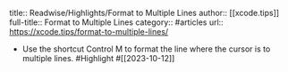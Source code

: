 title:: Readwise/Highlights/Format to Multiple Lines
author:: [[xcode.tips]]
full-title:: Format to Multiple Lines
category:: #articles
url:: https://xcode.tips/format-to-multiple-lines/
- Use the shortcut Control M to format the line where the cursor is to multiple lines. #Highlight #[[2023-10-12]]